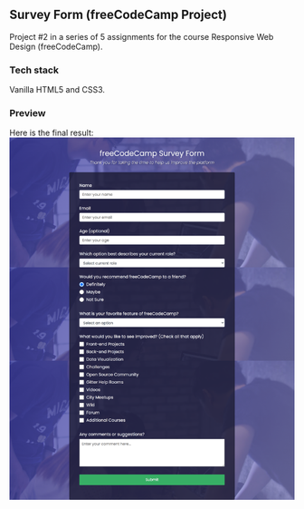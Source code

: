 ## Survey Form (freeCodeCamp Project)

Project #2 in a series of 5 assignments for the course Responsive Web Design (freeCodeCamp).

### Tech stack

Vanilla HTML5 and CSS3.

### Preview

Here is the final result:
![Survey Form](survey-form.png "Survey Form")
